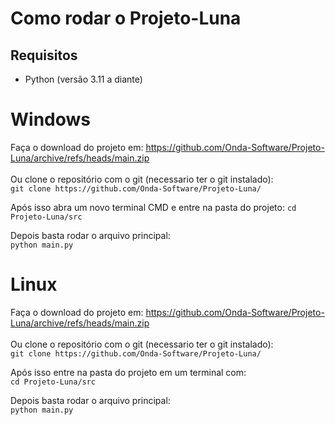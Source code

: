 # Como rodar o Projeto-Luna
## Requisitos
- Python (versão 3.11 a diante)

# Windows
Faça o download do projeto em: https://github.com/Onda-Software/Projeto-Luna/archive/refs/heads/main.zip
<br><br>
Ou clone o repositório com o git (necessario ter o git instalado):
<br>
``` git clone https://github.com/Onda-Software/Projeto-Luna/ ```

Após isso abra um novo terminal CMD e entre na pasta do projeto:
``` cd Projeto-Luna/src ```

Depois basta rodar o arquivo principal:
<br>
``` python main.py ```

# Linux
Faça o download do projeto em: https://github.com/Onda-Software/Projeto-Luna/archive/refs/heads/main.zip
<br><br>
Ou clone o repositório com o git (necessario ter o git instalado):
<br>
``` git clone https://github.com/Onda-Software/Projeto-Luna/ ```

Após isso entre na pasta do projeto em um terminal com: 
<br>
``` cd Projeto-Luna/src ```

Depois basta rodar o arquivo principal:
<br>
``` python main.py ```
